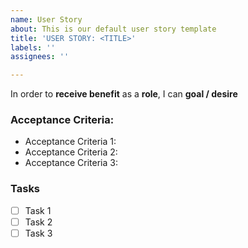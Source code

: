 ```yaml
---
name: User Story
about: This is our default user story template
title: 'USER STORY: <TITLE>'
labels: ''
assignees: ''

---
```


In order to **receive benefit** as a **role**, I can **goal / desire**
  
### Acceptance Criteria:
  
- Acceptance Criteria 1:
- Acceptance Criteria 2:
- Acceptance Criteria 3:

### Tasks
 
- [ ] Task 1
- [ ] Task 2
- [ ] Task 3
